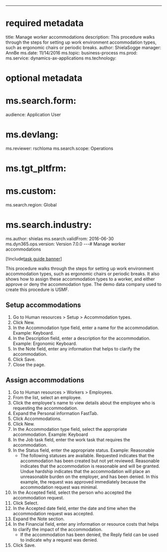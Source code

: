 --- 
# required metadata 
 
title: Manage worker accommodations
description: This procedure walks through the steps for setting up work environment accommodation types, such as ergonomic chairs or periodic breaks. 
author: ShielaSogge
manager: AnnBe 
ms.date: 11/14/2016
ms.topic: business-process 
ms.prod:  
ms.service: dynamics-ax-applications 
ms.technology:  
 
# optional metadata 
 
# ms.search.form:   
audience: Application User 
# ms.devlang:  
ms.reviewer: rschloma
ms.search.scope: Operations 
# ms.tgt_pltfrm:  
# ms.custom:  
ms.search.region: Global
# ms.search.industry: 
ms.author: shielas
ms.search.validFrom: 2016-06-30 
ms.dyn365.ops.version: Version 7.0.0 
---# Manage worker accommodations

[!include[task guide banner](../../includes/task-guide-banner.md)]

This procedure walks through the steps for setting up work environment accommodation types, such as ergonomic chairs or periodic breaks. It also shows how to assign these accommodation types to a worker, and either approve or deny the accommodation type. The demo data company used to create this procedure is USMF.


## Setup accommodations
1. Go to Human resources > Setup > Accommodation types.
2. Click New.
3. In the Accommodation type field, enter a name for the accommodation. Example: Keyboard.
4. In the Description field, enter a description for the accommodation. Example: Ergonomic Keyboard.
5. In the Note field, enter any information that helps to clarify the accommodation.
6. Click Save.
7. Close the page.

## Assign accommodations
1. Go to Human resources > Workers > Employees.
2. From the list, select an employee.
3. Click the employee's name to view details about the employee who is requesting the accommodation.
4. Expand the Personal information FastTab.
5. Click Accommodations.
6. Click New.
7. In the Accommodation type field, select the appropriate accommodation. Example: Keyboard
8. In the Job task field, enter the work task that requires the accommodation.
9. In the Status field, enter the appropriate status. Example: Reasonable
    * The following statuses are available. Requested indicates that the accommodation has been created but not yet reviewed. Reasonable indicates that the accommodation is reasonable and will be granted. Undue hardship indicates that the accommodation will place an unreasonable burden on the employer, and has been denied. In this example, the request was approved immediately because the accommodation request was minimal.  
10. In the Accepted field, select the person who accepted the accommodation request.
11. Click Select.
12. In the Accepted date field, enter the date and time when the accommodation request was accepted.
13. Expand the Note section.
14. In the Financial field, enter any information or resource costs that helps to clarify the impact of the accommodation.
    * If the accommodation has been denied, the Reply field can be used to indicate why a request was denied.  
15. Click Save.

